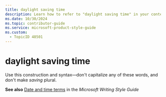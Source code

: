 ```yaml
---
title: daylight saving time
description: Learn how to refer to "daylight saving time" in your content.
ms.date: 10/30/2024
ms.topic: contributor-guide
ms.service: microsoft-product-style-guide
ms.custom:
  - TopicID 48501
---
```



# daylight saving time

Use this construction and syntax—don't capitalize any of these words, and don't make *saving* plural.

**See also** [Date and time terms](/style-guide/a-z-word-list-term-collections/term-collections/date-time-terms) in the *Microsoft Writing Style Guide*